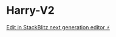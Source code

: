 # Harry-V2

[Edit in StackBlitz next generation editor ⚡️](https://stackblitz.com/~/github.com/desseync/Harry-V2)